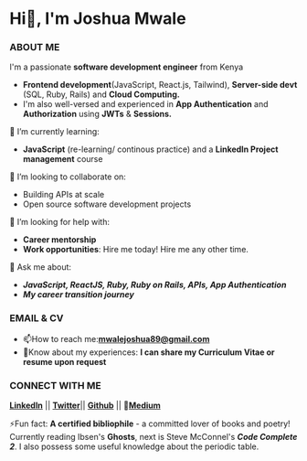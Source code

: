 # Hi👋, I'm Joshua Mwale 

### ABOUT ME
I'm a passionate **software development engineer** from Kenya
* **Frontend development**(JavaScript, React.js, Tailwind), **Server-side devt** (SQL, Ruby, Rails) and **Cloud Computing.**
* I'm also well-versed and experienced in **App Authentication** and **Authorization** using **JWTs** & **Sessions.**

🌱 I’m currently learning: 
* **JavaScript** (re-learning/ continous practice) and a **LinkedIn Project management** course

👯 I’m looking to collaborate on:
* Building APIs at scale
* Open source software development projects
 
🤔 I’m looking for help with:
* **Career mentorship**
* **Work opportunities**: Hire me today! Hire me any other time. 
 
💬 Ask me about:
* ***JavaScript, ReactJS, Ruby, Ruby on Rails, APIs, App Authentication***
* ***My career transition journey***

### EMAIL & CV
* 📫How to reach me:**mwalejoshua89@gmail.com**
* 📄Know about my experiences: **I can share my Curriculum Vitae or resume upon request**
 
 ### CONNECT WITH ME
[**LinkedIn**](https://www.linkedin.com/in/joshua-mwale-8a8a3557/) || [**Twitter**](https://twitter.com/joshua_mwale)|| [**Github**](https://github.com/joshuamwale) || 📝[**Medium**](https://medium.com/@mwale_josh)

⚡Fun fact: **A certified bibliophile** - a committed lover of books and poetry! Currently reading Ibsen's **Ghosts**, next is Steve McConnel's ***Code Complete 2***. I also possess some useful knowledge about the periodic table. 



